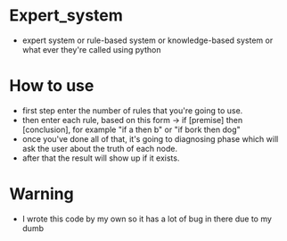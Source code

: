 # Expert_system
- expert system or rule-based system or knowledge-based system or what ever they're called using python
# How to use
- first step enter the number of rules that you're going to use.
- then enter each rule, based on this form -> if [premise] then [conclusion], for example "if a then b" or "if bork then dog"
- once you've done all of that, it's going to diagnosing phase which will ask the user about the truth of each node.
- after that the result will show up if it exists.
# Warning
- I wrote this code by my own so it has a lot of bug in there due to my dumb
